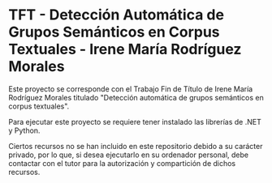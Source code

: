 # TFT - Detección Automática de Grupos Semánticos en Corpus Textuales - Irene María Rodríguez Morales
Este proyecto se corresponde con el Trabajo Fin de Título de Irene María Rodríguez Morales titulado "Detección automática de grupos semánticos en corpus textuales".

Para ejecutar este proyecto se requiere tener instalado las librerías de .NET y Python.

Ciertos recursos no se han incluido en este repositorio debido a su carácter privado, por lo que, si desea ejecutarlo en su ordenador personal, debe contactar con el tutor para la autorización y compartición de dichos recursos.
